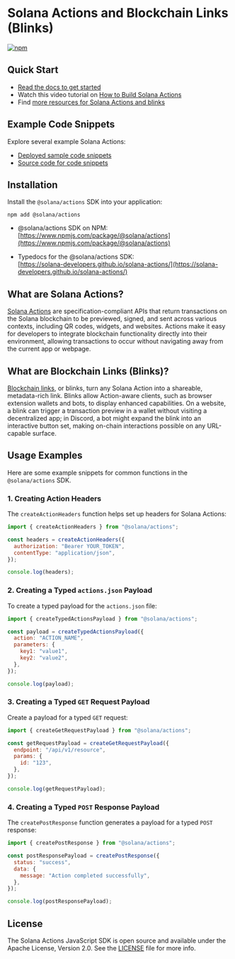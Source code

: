 # Solana Actions and Blockchain Links (Blinks)

[![npm](https://img.shields.io/npm/dw/@solana/actions)](https://www.npmjs.com/package/@solana/actions)

## Quick Start

- [Read the docs to get started](https://solana.com/docs/advanced/actions)
- Watch this video tutorial on
  [How to Build Solana Actions](https://youtu.be/kCht01Ycif0)
- Find
  [more resources for Solana Actions and blinks](https://solana.com/solutions/actions)

## Example Code Snippets

Explore several example Solana Actions:

- [Deployed sample code snippets](https://solana-actions.vercel.app/)
- [Source code for code snippets](https://github.com/solana-developers/solana-actions/tree/main/examples/next-js)

## Installation

Install the `@solana/actions` SDK into your application:

```shell
npm add @solana/actions
```

- @solana/actions SDK on NPM:  
  [https://www.npmjs.com/package/@solana/actions](https://www.npmjs.com/package/@solana/actions)

- Typedocs for the @solana/actions SDK:  
  [https://solana-developers.github.io/solana-actions/](https://solana-developers.github.io/solana-actions/)

## What are Solana Actions?

[Solana Actions](https://solana.com/docs/advanced/actions#actions) are
specification-compliant APIs that return transactions on the Solana blockchain
to be previewed, signed, and sent across various contexts, including QR codes,
widgets, and websites. Actions make it easy for developers to integrate
blockchain functionality directly into their environment, allowing transactions
to occur without navigating away from the current app or webpage.

## What are Blockchain Links (Blinks)?

[Blockchain links](https://solana.com/docs/advanced/actions#blinks), or blinks,
turn any Solana Action into a shareable, metadata-rich link. Blinks allow
Action-aware clients, such as browser extension wallets and bots, to display
enhanced capabilities. On a website, a blink can trigger a transaction preview
in a wallet without visiting a decentralized app; in Discord, a bot might expand
the blink into an interactive button set, making on-chain interactions possible
on any URL-capable surface.

## Usage Examples

Here are some example snippets for common functions in the `@solana/actions`
SDK.

### 1. Creating Action Headers

The `createActionHeaders` function helps set up headers for Solana Actions:

```javascript
import { createActionHeaders } from "@solana/actions";

const headers = createActionHeaders({
  authorization: "Bearer YOUR_TOKEN",
  contentType: "application/json",
});

console.log(headers);
```

### 2. Creating a Typed `actions.json` Payload

To create a typed payload for the `actions.json` file:

```javascript
import { createTypedActionsPayload } from "@solana/actions";

const payload = createTypedActionsPayload({
  action: "ACTION_NAME",
  parameters: {
    key1: "value1",
    key2: "value2",
  },
});

console.log(payload);
```

### 3. Creating a Typed `GET` Request Payload

Create a payload for a typed `GET` request:

```javascript
import { createGetRequestPayload } from "@solana/actions";

const getRequestPayload = createGetRequestPayload({
  endpoint: "/api/v1/resource",
  params: {
    id: "123",
  },
});

console.log(getRequestPayload);
```

### 4. Creating a Typed `POST` Response Payload

The `createPostResponse` function generates a payload for a typed `POST`
response:

```javascript
import { createPostResponse } from "@solana/actions";

const postResponsePayload = createPostResponse({
  status: "success",
  data: {
    message: "Action completed successfully",
  },
});

console.log(postResponsePayload);
```

## License

The Solana Actions JavaScript SDK is open source and available under the Apache
License, Version 2.0. See the [LICENSE](./LICENSE) file for more info.

```

```
